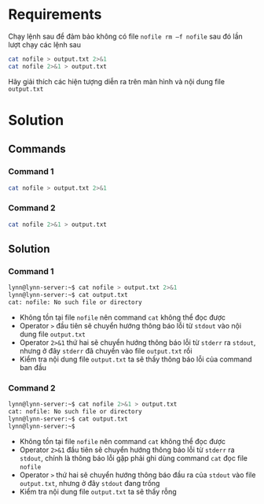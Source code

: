 <h1>Requirements</h1>

Chạy lệnh sau để đảm bảo không có file `nofile rm –f nofile`  sau đó lần lượt chạy các lệnh sau

```sh
cat nofile > output.txt 2>&1
cat nofile 2>&1 > output.txt
```

Hãy giải thích các hiện tượng diễn ra trên màn hình và nội dung file `output.txt`

<h1>Solution</h1>

<h2>Commands</h2>

<h3>Command 1</h3>

```sh
cat nofile > output.txt 2>&1
```

<h3>Command 2</h3>

```sh
cat nofile 2>&1 > output.txt
```

<h2>Solution</h2>

<h3>Command 1</h3>

```sh
lynn@lynn-server:~$ cat nofile > output.txt 2>&1
lynn@lynn-server:~$ cat output.txt
cat: nofile: No such file or directory
```

- Không tồn tại file `nofile` nên command `cat` không thể đọc được
- Operator `>` đầu tiên sẽ chuyển hướng thông báo lỗi từ `stdout` vào nội dung file
`output.txt`
- Operator `2>&1` thứ hai sẽ chuyển hướng thông báo lỗi từ `stderr` ra `stdout`, nhưng
ở đây `stderr` đã chuyển vào file `output.txt` rồi
- Kiểm tra nội dung file `output.txt` ta sẽ thấy thông báo lỗi của command ban đầu

<h3>Command 2</h3>

```sh
lynn@lynn-server:~$ cat nofile 2>&1 > output.txt
cat: nofile: No such file or directory
lynn@lynn-server:~$ cat output.txt
lynn@lynn-server:~$ 
```

- Không tồn tại file `nofile` nên command `cat` không thể đọc được
- Operator `2>&1` đầu tiên sẽ chuyển hướng thông báo lỗi từ `stderr` ra `stdout`, chính
là thông báo lỗi gặp phải ghi dùng command `cat` đọc file `nofile`
- Operator `>` thứ hai sẽ chuyển hướng thông báo đầu ra của `stdout` vào file
`output.txt`, nhưng ở đây `stdout` đang trống
- Kiểm tra nội dung file `output.txt` ta sẽ thấy rỗng